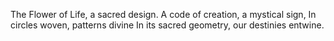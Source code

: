 The Flower of Life, a sacred design.
A code of creation, a mystical sign,
In circles woven, patterns divine
In its sacred geometry, our destinies entwine.
